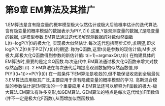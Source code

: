 # 第9章 EM算法及其推广

1.EM算法是含有隐变量的概率模型极大似然估计或极大后验概率估计的迭代算法. 含有隐变量的概率模型的数据表示为P(Y,Z|t).这里,Y是观测变量的数据,Z是隐变量的数据, t是模型参数.EM算法通过迭代求解观测数据的对数似然函数L(t)=logP(Y|t)的极大化, 实现极大似然估计.每次迭代包括两步:E步,求期望,即求logP(Y,Z|t)关于P(Z|Y,t(i))的期望: 称为Q函数,这里t(i)是参数的现估计值;M步,求极大,即极大化Q函数得到参数的新估计值: t(i+1)=argmaxQ(t,t(i))
在构建具体的EM算法时,重要的是定义Q函数.每次迭代中,EM算法通过极大化Q函数来增大对数似然函数L(t).
2.EM算法在每次迭代后均提高观测数据的似然函数值,即
  P(Y|t(i+1))>=P(Y|t(i))
在一般条件下EM算法是收敛的,但不能保证收敛到全局最优
3.EM算法应用极其广泛,主要应用于含有隐藏变量的概率模型的学习. 高斯混合模型的参数估计是EM算法的一个重要应用
4.EM算法还可以解释为F函数的极大-极大算法.EM算法有许多变形,如GEM算法. GEM算法的特点是每次迭代增加F函数值(并不一定是极大化F函数),从而增加似然函数值.


